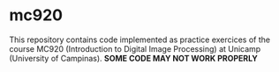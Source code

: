 # mc920
This repository contains code implemented as practice exercices of the course MC920 (Introduction to Digital Image Processing) at Unicamp (University of Campinas).
**SOME CODE MAY NOT WORK PROPERLY**
